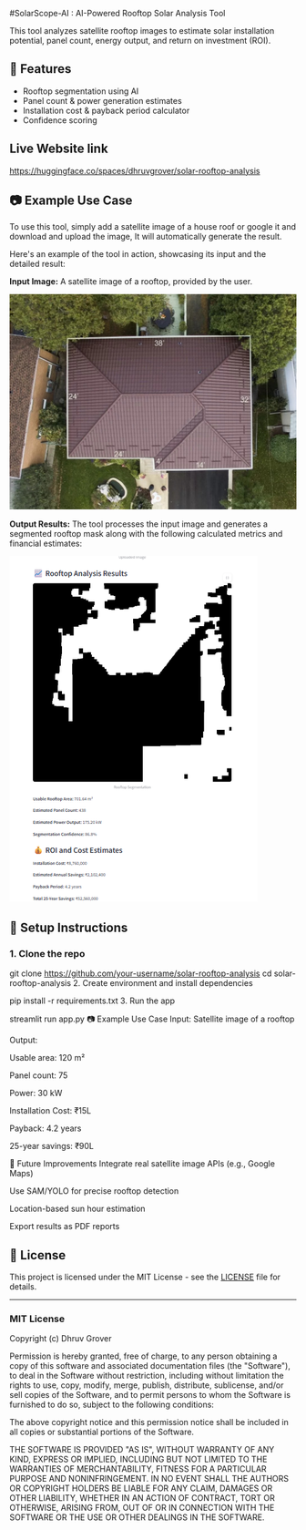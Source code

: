 

#SolarScope-AI : AI-Powered Rooftop Solar Analysis Tool

This tool analyzes satellite rooftop images to estimate solar installation potential, panel count, energy output, and return on investment (ROI).

## 🔧 Features
- Rooftop segmentation using AI
- Panel count & power generation estimates
- Installation cost & payback period calculator
- Confidence scoring

## Live Website link
 https://huggingface.co/spaces/dhruvgrover/solar-rooftop-analysis

 ## 📷 Example Use Case

 To use this tool, simply add a satellite image of a house roof or google it and download and upload the image, It will automatically generate the result.

Here's an example of the tool in action, showcasing its input and the detailed result:

**Input Image:**
A satellite image of a rooftop, provided by the user.

![Example Input Image](example3.jpg)

**Output Results:**
The tool processes the input image and generates a segmented rooftop mask along with the following calculated metrics and financial estimates:

![Example Output Result](Result_project.png)

## 🚀 Setup Instructions

### 1. Clone the repo

git clone https://github.com/your-username/solar-rooftop-analysis
cd solar-rooftop-analysis
2. Create environment and install dependencies


pip install -r requirements.txt
3. Run the app


streamlit run app.py
📷 Example Use Case
Input: Satellite image of a rooftop

Output:

Usable area: 120 m²

Panel count: 75

Power: 30 kW

Installation Cost: ₹15L

Payback: 4.2 years

25-year savings: ₹90L

🔮 Future Improvements
Integrate real satellite image APIs (e.g., Google Maps)

Use SAM/YOLO for precise rooftop detection

Location-based sun hour estimation

Export results as PDF reports

## 📄 License

This project is licensed under the MIT License - see the [LICENSE](LICENSE) file for details.

---

### MIT License

Copyright (c) Dhruv Grover

Permission is hereby granted, free of charge, to any person obtaining a copy
of this software and associated documentation files (the "Software"), to deal
in the Software without restriction, including without limitation the rights
to use, copy, modify, merge, publish, distribute, sublicense, and/or sell
copies of the Software, and to permit persons to whom the Software is
furnished to do so, subject to the following conditions:

The above copyright notice and this permission notice shall be included in all
copies or substantial portions of the Software.

THE SOFTWARE IS PROVIDED "AS IS", WITHOUT WARRANTY OF ANY KIND, EXPRESS OR
IMPLIED, INCLUDING BUT NOT LIMITED TO THE WARRANTIES OF MERCHANTABILITY,
FITNESS FOR A PARTICULAR PURPOSE AND NONINFRINGEMENT. IN NO EVENT SHALL THE
AUTHORS OR COPYRIGHT HOLDERS BE LIABLE FOR ANY CLAIM, DAMAGES OR OTHER
LIABILITY, WHETHER IN AN ACTION OF CONTRACT, TORT OR OTHERWISE, ARISING FROM,
OUT OF OR IN CONNECTION WITH THE SOFTWARE OR THE USE OR OTHER DEALINGS IN THE
SOFTWARE.
